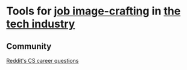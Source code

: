
# Tools for [job image-crafting](https://adequate.life/jobs-3/) in [the tech industry](https://trendless.tech/image-crafting/)

## Community

[Reddit's CS career questions](https://old.reddit.com/r/cscareerquestions/)
